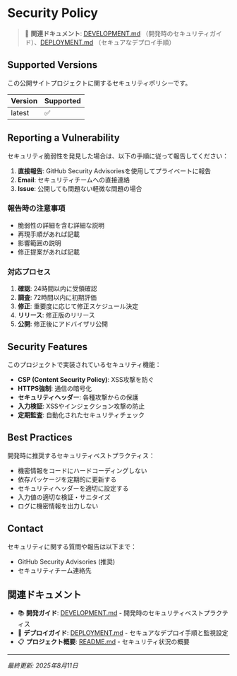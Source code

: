 # Security Policy

> 🔗 **関連ドキュメント**: [DEVELOPMENT.md](./DEVELOPMENT.md) （開発時のセキュリティガイド）、[DEPLOYMENT.md](./DEPLOYMENT.md) （セキュアなデプロイ手順）

## Supported Versions

この公開サイトプロジェクトに関するセキュリティポリシーです。

| Version | Supported          |
| ------- | ------------------ |
| latest  | :white_check_mark: |

## Reporting a Vulnerability

セキュリティ脆弱性を発見した場合は、以下の手順に従って報告してください：

1. **直接報告**: GitHub Security Advisoriesを使用してプライベートに報告
2. **Email**: セキュリティチームへの直接連絡
3. **Issue**: 公開しても問題ない軽微な問題の場合

### 報告時の注意事項

- 脆弱性の詳細を含む詳細な説明
- 再現手順があれば記載
- 影響範囲の説明
- 修正提案があれば記載

### 対応プロセス

1. **確認**: 24時間以内に受領確認
2. **調査**: 72時間以内に初期評価
3. **修正**: 重要度に応じて修正スケジュール決定
4. **リリース**: 修正版のリリース
5. **公開**: 修正後にアドバイザリ公開

## Security Features

このプロジェクトで実装されているセキュリティ機能：

- **CSP (Content Security Policy)**: XSS攻撃を防ぐ
- **HTTPS強制**: 通信の暗号化
- **セキュリティヘッダー**: 各種攻撃からの保護
- **入力検証**: XSSやインジェクション攻撃の防止
- **定期監査**: 自動化されたセキュリティチェック

## Best Practices

開発時に推奨するセキュリティベストプラクティス：

- 機密情報をコードにハードコーディングしない
- 依存パッケージを定期的に更新する
- セキュリティヘッダーを適切に設定する
- 入力値の適切な検証・サニタイズ
- ログに機密情報を出力しない

## Contact

セキュリティに関する質問や報告は以下まで：

- GitHub Security Advisories (推奨)
- セキュリティチーム連絡先

## 関連ドキュメント

- 📚 **開発ガイド**: [DEVELOPMENT.md](./DEVELOPMENT.md) - 開発時のセキュリティベストプラクティス
- 🚀 **デプロイガイド**: [DEPLOYMENT.md](./DEPLOYMENT.md) - セキュアなデプロイ手順と監視設定
- 📋 **プロジェクト概要**: [README.md](./README.md) - セキュリティ状況の概要

---

*最終更新: 2025年8月11日*
